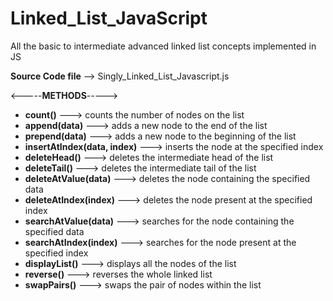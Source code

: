 # Linked_List_JavaScript
All the basic to intermediate advanced linked list concepts implemented in JS

**Source Code file** --> Singly_Linked_List_Javascript.js 


<-----**METHODS**----->

- **count()**                     ---> counts the number of nodes on the list
- **append(data)**                ---> adds a new node to the end of the list
- **prepend(data)**               ---> adds a new node to the beginning of the list
- **insertAtIndex(data, index)**  ---> inserts the node at the specified index
- **deleteHead()**                ---> deletes the intermediate head of the list
- **deleteTail()**                ---> deletes the intermediate tail of the list
- **deleteAtValue(data)**         ---> deletes the node containing the specified data 
- **deleteAtIndex(index)**        ---> deletes the node present at the specified index 
- **searchAtValue(data)**         ---> searches for the node containing the specified data 
- **searchAtIndex(index)**        ---> searches for the node present at the specified index 
- **displayList()**               ---> displays all the nodes of the list
- **reverse()**                   ---> reverses the whole linked list
- **swapPairs()**                 ---> swaps the pair of nodes within the list
